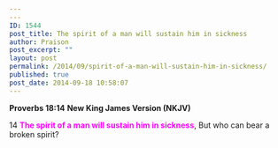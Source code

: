 ```yaml
---
---
ID: 1544
post_title: The spirit of a man will sustain him in sickness
author: Praison
post_excerpt: ""
layout: post
permalink: /2014/09/spirit-of-a-man-will-sustain-him-in-sickness/
published: true
post_date: 2014-09-18 10:58:07
---
```

<strong>Proverbs 18:14</strong>
<strong> New King James Version (NKJV)</strong>

14 <span style="color: #ff00ff;"><strong>The spirit of a man will sustain him in sickness</strong></span>,
But who can bear a broken spirit?